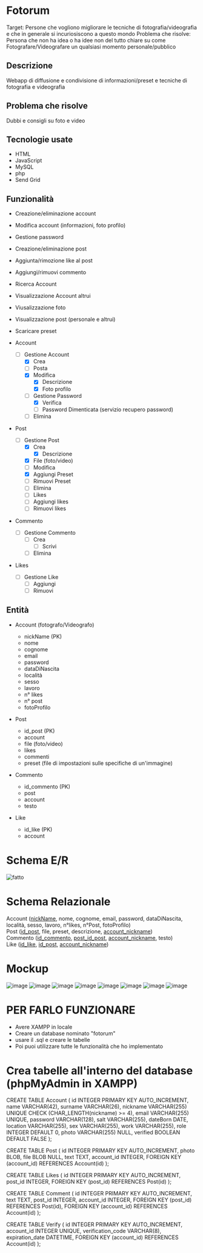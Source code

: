 # Fotorum
Target: Persone che vogliono migliorare le tecniche di fotografia/videografia e che in generale si incuriosiscono a questo mondo
Problema che risolve: Persona che non ha idea o ha idee non del tutto chiare su come Fotografare/Videografare un qualsiasi momento personale/pubblico

## Descrizione
Webapp di diffusione e condivisione di informazioni/preset e tecniche di fotografia e videografia <br>

## Problema che risolve 
Dubbi e consigli su foto e video

## Tecnologie usate
* HTML
* JavaScript
* MySQL
* php
* Send Grid
  
## Funzionalità 
* Creazione/eliminazione account
* Modifica account (informazioni, foto profilo)
* Gestione password
* Creazione/eliminazione post
* Aggiunta/rimozione like al post
* Aggiungi/rimuovi commento
* Ricerca Account
* Visualizzazione Account altrui
* Viusalizzazione foto
* Visualizzazione post (personale e altrui)
* Scaricare preset

* Account
    - [ ] Gestione Account
        - [x] Crea
        - [ ] Posta
        - [x] Modifica
            - [x] Descrizione
            - [x] Foto profilo
        - [ ] Gestione Password
            - [x] Verifica
            - [ ] Password Dimenticata (servizio recupero password)
        - [ ] Elimina
* Post
    - [ ] Gestione Post
        - [x] Crea
            - [x] Descrizione
        - [x] File (foto/video)
        - [ ] Modifica
        - [x] Aggiungi Preset
        - [ ] Rimuovi Preset
        - [ ] Elimina
        - [ ] Likes
        - [ ] Aggiungi likes
        - [ ] Rimuovi likes
* Commento
    - [ ] Gestione Commento
        - [ ] Crea
          - [ ] Scrivi
        - [ ] Elimina
* Likes
    - [ ] Gestione Like
      - [ ] Aggiungi
      - [ ] Rimuovi
## Entità
* Account (fotografo/Videografo)
    * nickName (PK)
    * nome
    * cognome
    * email
    * password
    * dataDiNascita
    * località
    * sesso
    * lavoro
    * n° likes
    * n° post
    * fotoProfilo
 
* Post
    * id_post (PK)
    * account
    * file (foto/video)
    * likes
    * commenti
    * preset (file di impostazioni sulle specifiche di un'immagine)

* Commento
    * id_commento (PK)
    * post
    * account
    * testo

* Like
    * id_like (PK)
    * account

# Schema E/R
![fatto](https://github.com/VolpiSte/ProgQuinta/assets/101709267/39f6936a-030b-4883-bdc1-5bcb03a74872)


# Schema Relazionale
Account (<ins>nickName</ins>, nome, cognome, email, password, dataDiNascita, località, sesso, lavoro, n°likes, n°Post, fotoProfilo) <br>
Post (<ins>id_post</ins>, file, preset, descrizione, <ins>account_nickname</ins>) <br>
Commento (<ins>id_commento</ins>, <ins>post_id_post</ins>, <ins>account_nickname</ins>, testo) <br>
Like (<ins>id_like</ins>, <ins>id_post</ins>, <ins>account_nickname</ins>) <br>

# Mockup
![image](https://github.com/VolpiSte/ProgQuinta/assets/101709267/d015c208-8c0c-44a0-94e5-40324bdb37ea)
![image](https://github.com/VolpiSte/ProgQuinta/assets/101709267/d997f905-613b-484c-b405-e1fbdadee422)
![image](https://github.com/VolpiSte/ProgQuinta/assets/101709267/b6e1315b-208b-4f8b-9422-3886730f75bd)
![image](https://github.com/VolpiSte/ProgQuinta/assets/101709267/eabee6f7-522e-449f-8341-0862aad180b0)
![image](https://github.com/VolpiSte/ProgQuinta/assets/101709267/4d9cbbfa-7334-49d0-86dd-534f6af02708)
![image](https://github.com/VolpiSte/ProgQuinta/assets/101709267/51c09af7-66f0-4a46-9f23-cbb888db8af8)
![image](https://github.com/VolpiSte/ProgQuinta/assets/101709267/75a31dee-d88a-41b4-a70c-e4ed72cf6fee)
![image](https://github.com/VolpiSte/ProgQuinta/assets/101709267/3aa77d3f-5cfe-415b-8251-56b0e5c9b734)

# PER FARLO FUNZIONARE
- Avere XAMPP in locale
- Creare un database nominato "fotorum"
- usare il .sql e creare le tabelle
- Poi puoi utilizzare tutte le funzionalità che ho implementato


# Crea tabelle all'interno del database (phpMyAdmin in XAMPP)
CREATE TABLE Account (
    id INTEGER PRIMARY KEY AUTO_INCREMENT,
    name VARCHAR(42),
    surname VARCHAR(26),
    nickname VARCHAR(255) UNIQUE CHECK (CHAR_LENGTH(nickname) >= 4),
    email VARCHAR(255) UNIQUE,
    password VARCHAR(128),
    salt VARCHAR(255),
    dateBorn DATE,
    location VARCHAR(255),
    sex VARCHAR(255),
    work VARCHAR(255),
    role INTEGER DEFAULT 0,
    photo VARCHAR(255) NULL,
    verified BOOLEAN DEFAULT FALSE
);
    
CREATE TABLE Post (
    id INTEGER PRIMARY KEY AUTO_INCREMENT,
    photo BLOB,
    file BLOB NULL, 
    text TEXT,
    account_id INTEGER,
    FOREIGN KEY (account_id) REFERENCES Account(id)
);

CREATE TABLE Likes (
    id INTEGER PRIMARY KEY AUTO_INCREMENT, 
    post_id INTEGER, 
    FOREIGN KEY (post_id) REFERENCES Post(id)
);

CREATE TABLE Comment (
    id INTEGER PRIMARY KEY AUTO_INCREMENT, 
    text TEXT, 
    post_id INTEGER,
    account_id INTEGER, 
    FOREIGN KEY (post_id) REFERENCES Post(id), 
    FOREIGN KEY (account_id) REFERENCES Account(id)
);

CREATE TABLE Verify (
    id INTEGER PRIMARY KEY AUTO_INCREMENT,
    account_id INTEGER UNIQUE,
    verification_code VARCHAR(8),
    expiration_date DATETIME,
    FOREIGN KEY (account_id) REFERENCES Account(id)
);
